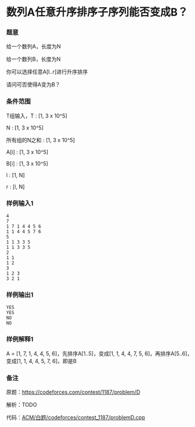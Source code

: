 # 数列A任意升序排序子序列能否变成B？

### 题意

给一个数列A，长度为N

给一个数列B，长度为N

你可以选择任意A[l..r]进行升序排序

请问可否使得A变为B？

### 条件范围

T组输入，T : [1, 3 x 10^5]

N : [1, 3 x 10^5]

所有组的N之和 : [1, 3 x 10^5]

A[i] : [1, 3 x 10^5]

B[i] : [1, 3 x 10^5]

l : [1, N]

r : [l, N]

### 样例输入1

```
4
7
1 7 1 4 4 5 6
1 1 4 4 5 7 6
5
1 1 3 3 5
1 1 3 3 5
2
1 1
1 2
3
1 2 3
3 2 1
```

### 样例输出1

```
YES
YES
NO
NO
```

### 样例解释1

A = [1, 7, 1, 4, 4, 5, 6]，先排序A[1..5]，变成[1, 1, 4, 4, 7, 5, 6]，再排序A[5..6]，变成[1, 1, 4, 4, 5, 7, 6]，即是B

### 备注

原题：https://codeforces.com/contest/1187/problem/D

解析：TODO

代码：[ACM/白题/codeforces/contest_1187/problemD.cpp](https://github.com/peteryuanpan/notebook/blob/master/ACM/%E7%99%BD%E9%A2%98/codeforces/contest_1187/problemD.cpp)
